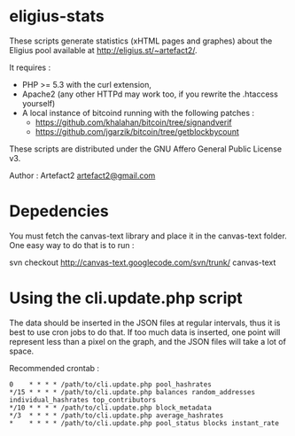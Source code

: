 eligius-stats
=============

These scripts generate statistics (xHTML pages and graphes) about the Eligius pool available at http://eligius.st/~artefact2/.

It requires :

* PHP >= 5.3 with the curl extension,
* Apache2 (any other HTTPd may work too, if you rewrite the .htaccess yourself)
* A local instance of bitcoind running with the following patches :
	* https://github.com/khalahan/bitcoin/tree/signandverif
	* https://github.com/jgarzik/bitcoin/tree/getblockbycount

These scripts are distributed under the GNU Affero General Public License v3.

Author : Artefact2 <artefact2@gmail.com>

Depedencies
===========

You must fetch the canvas-text library and place it in the canvas-text folder. One easy way to do that is to run :

svn checkout http://canvas-text.googlecode.com/svn/trunk/ canvas-text

Using the cli.update.php script
===============================

The data should be inserted in the JSON files at regular intervals, thus it is best to use cron jobs to do that. If
too much data is inserted, one point will represent less than a pixel on the graph, and the JSON files will take
a lot of space.

Recommended crontab :

	0    * * * * /path/to/cli.update.php pool_hashrates
	*/15 * * * * /path/to/cli.update.php balances random_addresses individual_hashrates top_contributors
	*/10 * * * * /path/to/cli.update.php block_metadata
	*/3  * * * * /path/to/cli.update.php average_hashrates
	*    * * * * /path/to/cli.update.php pool_status blocks instant_rate
